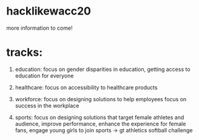# hacklikewacc20

more information to come!

# tracks: 

1. education: focus on gender disparities in education, getting access to education for everyone

2. healthcare: focus on accessibility to healthcare products

3. workforce: focus on designing solutions to help employees focus on success in the workplace

4. sports: focus on designing solutions that target female athletes and audience, improve performance, enhance the experience for female fans, engage young girls to join sports -> gt athletics softball challenge
